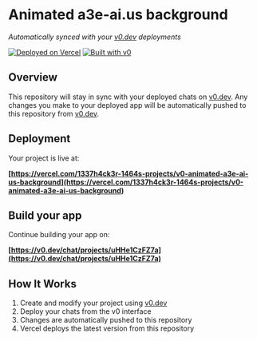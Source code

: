 # Animated a3e-ai.us background

*Automatically synced with your [v0.dev](https://v0.dev) deployments*

[![Deployed on Vercel](https://img.shields.io/badge/Deployed%20on-Vercel-black?style=for-the-badge&logo=vercel)](https://vercel.com/1337h4ck3r-1464s-projects/v0-animated-a3e-ai-us-background)
[![Built with v0](https://img.shields.io/badge/Built%20with-v0.dev-black?style=for-the-badge)](https://v0.dev/chat/projects/uHHe1CzFZ7a)

## Overview

This repository will stay in sync with your deployed chats on [v0.dev](https://v0.dev).
Any changes you make to your deployed app will be automatically pushed to this repository from [v0.dev](https://v0.dev).

## Deployment

Your project is live at:

**[https://vercel.com/1337h4ck3r-1464s-projects/v0-animated-a3e-ai-us-background](https://vercel.com/1337h4ck3r-1464s-projects/v0-animated-a3e-ai-us-background)**

## Build your app

Continue building your app on:

**[https://v0.dev/chat/projects/uHHe1CzFZ7a](https://v0.dev/chat/projects/uHHe1CzFZ7a)**

## How It Works

1. Create and modify your project using [v0.dev](https://v0.dev)
2. Deploy your chats from the v0 interface
3. Changes are automatically pushed to this repository
4. Vercel deploys the latest version from this repository